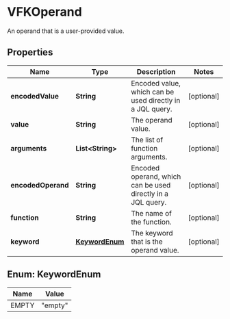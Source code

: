 

# VFKOperand

An operand that is a user-provided value.

## Properties

| Name | Type | Description | Notes |
|------------ | ------------- | ------------- | -------------|
|**encodedValue** | **String** | Encoded value, which can be used directly in a JQL query. |  [optional] |
|**value** | **String** | The operand value. |  [optional] |
|**arguments** | **List&lt;String&gt;** | The list of function arguments. |  [optional] |
|**encodedOperand** | **String** | Encoded operand, which can be used directly in a JQL query. |  [optional] |
|**function** | **String** | The name of the function. |  [optional] |
|**keyword** | [**KeywordEnum**](#KeywordEnum) | The keyword that is the operand value. |  [optional] |



## Enum: KeywordEnum

| Name | Value |
|---- | -----|
| EMPTY | &quot;empty&quot; |



